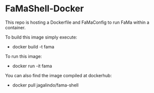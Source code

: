 # FaMaShell-Docker
This repo is hosting a Dockerfile and FaMaConfig to run FaMa within a container.

To build this image simply execute:

* docker build -t fama

To run this image:

* docker run -it fama

You can also find the image compiled at dockerhub:

* docker pull jagalindo/fama-shell
